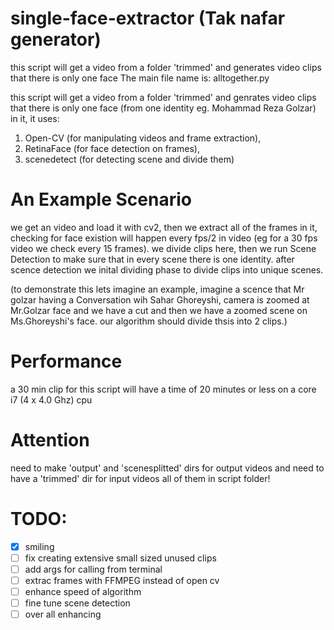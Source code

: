 # single-face-extractor (Tak nafar generator)
this script will get a video from a folder 'trimmed' and generates video  clips that there is only one face 
The main file name is: alltogether.py 

this script will get a video from a folder 'trimmed' and genrates video 
clips that there is only one face (from one identity eg. Mohammad Reza Golzar) in it,
it uses:  
1. Open-CV (for manipulating videos and frame extraction),
2. RetinaFace (for face detection on frames),
3. scenedetect (for detecting scene and divide them)


# An Example Scenario
we get an video and load it with cv2, then we extract all of the frames in it, checking
for face existion will happen every fps/2 in video (eg for a 30 fps video we check every
 15 frames). we divide clips here, then we run Scene Detection to make sure that in every
scene there is one identity.
after scence detection we inital dividing phase to divide clips into unique scenes. 

(to demonstrate this lets imagine an example, imagine a scence
that Mr golzar having a Conversation wih Sahar Ghoreyshi, camera is zoomed at Mr.Golzar face
and we have a cut and then we have a zoomed scene on Ms.Ghoreyshi's face. our algorithm should
divide thsis into 2 clips.)


# Performance
a 30 min clip for this script will have a time of 20 minutes or less on a core i7 (4 x 4.0 Ghz) cpu 


# Attention
need to make 'output' and 'scenesplitted' dirs for output videos 
and need to have a 'trimmed' dir for input videos
all of them in script folder!


# TODO: 
- [x] smiling
- [ ] fix creating extensive small sized unused clips
- [ ] add args for calling from terminal
- [ ] extrac frames with FFMPEG instead of open cv
- [ ] enhance speed of algorithm
- [ ] fine tune scene detection
- [ ] over all enhancing
